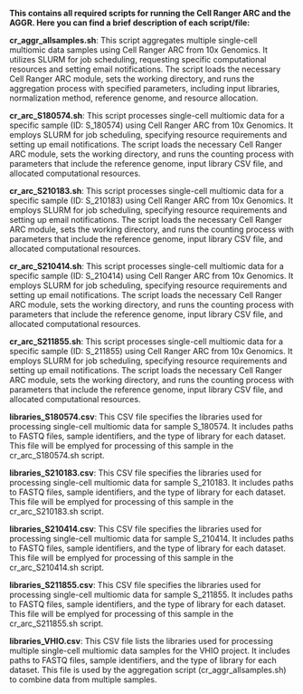 **This contains all required scripts for running the Cell Ranger ARC and the AGGR.
Here you can find a brief description of each script/file:**

**cr_aggr_allsamples.sh**: This script aggregates multiple single-cell multiomic data samples using Cell Ranger ARC from 10x Genomics. It utilizes SLURM for job scheduling, requesting specific computational resources and setting email notifications. The script loads the necessary Cell Ranger ARC module, sets the working directory, and runs the aggregation process with specified parameters, including input libraries, normalization method, reference genome, and resource allocation.

**cr_arc_S180574.sh**: This script processes single-cell multiomic data for a specific sample (ID: S_180574) using Cell Ranger ARC from 10x Genomics. It employs SLURM for job scheduling, specifying resource requirements and setting up email notifications. The script loads the necessary Cell Ranger ARC module, sets the working directory, and runs the counting process with parameters that include the reference genome, input library CSV file, and allocated computational resources.

**cr_arc_S210183.sh**: This script processes single-cell multiomic data for a specific sample (ID: S_210183) using Cell Ranger ARC from 10x Genomics. It employs SLURM for job scheduling, specifying resource requirements and setting up email notifications. The script loads the necessary Cell Ranger ARC module, sets the working directory, and runs the counting process with parameters that include the reference genome, input library CSV file, and allocated computational resources.

**cr_arc_S210414.sh**: This script processes single-cell multiomic data for a specific sample (ID: S_210414) using Cell Ranger ARC from 10x Genomics. It employs SLURM for job scheduling, specifying resource requirements and setting up email notifications. The script loads the necessary Cell Ranger ARC module, sets the working directory, and runs the counting process with parameters that include the reference genome, input library CSV file, and allocated computational resources.

**cr_arc_S211855.sh**: This script processes single-cell multiomic data for a specific sample (ID: S_211855) using Cell Ranger ARC from 10x Genomics. It employs SLURM for job scheduling, specifying resource requirements and setting up email notifications. The script loads the necessary Cell Ranger ARC module, sets the working directory, and runs the counting process with parameters that include the reference genome, input library CSV file, and allocated computational resources.

**libraries_S180574.csv**: This CSV file specifies the libraries used for processing single-cell multiomic data for sample S_180574. It includes paths to FASTQ files, sample identifiers, and the type of library for each dataset. This file will be emplyed for processing of this sample in the cr_arc_S180574.sh script.

**libraries_S210183.csv**: This CSV file specifies the libraries used for processing single-cell multiomic data for sample S_210183. It includes paths to FASTQ files, sample identifiers, and the type of library for each dataset. This file will be emplyed for processing of this sample in the cr_arc_S210183.sh script.

**libraries_S210414.csv**: This CSV file specifies the libraries used for processing single-cell multiomic data for sample S_210414. It includes paths to FASTQ files, sample identifiers, and the type of library for each dataset. This file will be emplyed for processing of this sample in the cr_arc_S210414.sh script.

**libraries_S211855.csv**: This CSV file specifies the libraries used for processing single-cell multiomic data for sample S_211855. It includes paths to FASTQ files, sample identifiers, and the type of library for each dataset. This file will be emplyed for processing of this sample in the cr_arc_S211855.sh script.

**libraries_VHIO.csv**: This CSV file lists the libraries used for processing multiple single-cell multiomic data samples for the VHIO project. It includes paths to FASTQ files, sample identifiers, and the type of library for each dataset. This file is used by the aggregation script (cr_aggr_allsamples.sh) to combine data from multiple samples.
